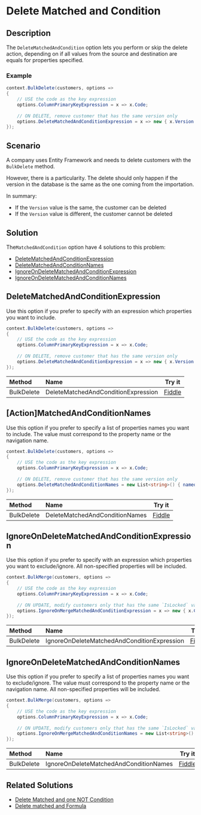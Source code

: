 # Delete Matched and Condition

## Description

The `DeleteMatchedAndCondition` option lets you perform or skip the delete action, depending on if all values from the source and destination are equals for properties specified.

### Example

```csharp
context.BulkDelete(customers, options => 
{
	// USE the code as the key expression
	options.ColumnPrimaryKeyExpression = x => x.Code;
	
	// ON DELETE, remove customer that has the same version only
	options.DeleteMatchedAndConditionExpression = x => new { x.Version };
});
```

## Scenario

A company uses Entity Framework and needs to delete customers with the `BulkDelete` method.

However, there is a particularity. The delete should only happen if the version in the database is the same as the one coming from the importation.

In summary:

- If the `Version` value is the same, the customer can be deleted
- If the `Version` value is different, the customer cannot be deleted

## Solution

The`MatchedAndCondition` option have 4 solutions to this problem:

- [DeleteMatchedAndConditionExpression](#actionmatchedandconditionexpression)
- [DeleteMatchedAndConditionNames](#actionmatchedandconditionnames)
- [IgnoreOnDeleteMatchedAndConditionExpression](#ignoreonactionmatchedandconditionexpression)
- [IgnoreOnDeleteMatchedAndConditionNames](#ignoreonactionmatchedandconditionnames)

## DeleteMatchedAndConditionExpression

Use this option if you prefer to specify with an expression which properties you want to include.

```csharp
context.BulkDelete(customers, options => 
{
	// USE the code as the key expression
	options.ColumnPrimaryKeyExpression = x => x.Code;
	
	// ON DELETE, remove customer that has the same version only
	options.DeleteMatchedAndConditionExpression = x => new { x.Version };
});
```

| Method 		  | Name                                     | Try it |
|:----------------|:-----------------------------------------|--------|
| BulkDelete 	  | DeleteMatchedAndConditionExpression 	 | [Fiddle](https://dotnetfiddle.net/kEVym8) |

## [Action]MatchedAndConditionNames

Use this option if you prefer to specify a list of properties names you want to include. The value must correspond to the property name or the navigation name.

```csharp
context.BulkDelete(customers, options => 
{
	// USE the code as the key expression
	options.ColumnPrimaryKeyExpression = x => x.Code;
	
	// ON DELETE, remove customer that has the same version only
	options.DeleteMatchedAndConditionNames = new List<string>() { nameof(Customer.Name) };
});
```

| Method 		  | Name                                       		 | Try it |
|:----------------|:-------------------------------------------------|--------|
| BulkDelete 	  | DeleteMatchedAndConditionNames		 		 	 | [Fiddle](https://dotnetfiddle.net/wVRpZR) |

## IgnoreOnDeleteMatchedAndConditionExpression

Use this option if you prefer to specify with an expression which properties you want to exclude/ignore. All non-specified properties will be included.

```csharp
context.BulkMerge(customers, options => 
{
	// USE the code as the key expression
	options.ColumnPrimaryKeyExpression = x => x.Code;
	
	// ON UPDATE, modify customers only that has the same `IsLocked` value by excluding all other properties (always 0 on the source)
	options.IgnoreOnMergeMatchedAndConditionExpression = x => new { x.CustomerID, x.Name, x.Description };
});
```

| Method 		  | Name                                       		 | Try it |
|:----------------|:-------------------------------------------------|--------|
| BulkDelete 	  | IgnoreOnDeleteMatchedAndConditionExpression 		 | [Fiddle](https://dotnetfiddle.net/67SGs7) |

## IgnoreOnDeleteMatchedAndConditionNames

Use this option if you prefer to specify a list of properties names you want to exclude/ignore. The value must correspond to the property name or the navigation name. All non-specified properties will be included.

```csharp
context.BulkMerge(customers, options => 
{
	// USE the code as the key expression
	options.ColumnPrimaryKeyExpression = x => x.Code;
	
	// ON UPDATE, modify customers only that has the same `IsLocked` value by excluding all other properties (always 0 on the source)
	options.IgnoreOnMergeMatchedAndConditionNames = new List<string>() { nameof(Customer.CustomerID), nameof(Customer.Name), nameof(Customer.Description) };
});
```

| Method 		  | Name                                       		 | Try it |
|:----------------|:-------------------------------------------------|--------|
| BulkDelete 	  | IgnoreOnDeleteMatchedAndConditionNames 			 | [Fiddle](https://dotnetfiddle.net/WdSS7H) |


## Related Solutions

- [Delete Matched and one NOT Condition](doc-v2/delete-matched-and-one-not-condition.md)
- [Delete matched and Formula](doc-v2/delete-matched-and-formula.md)